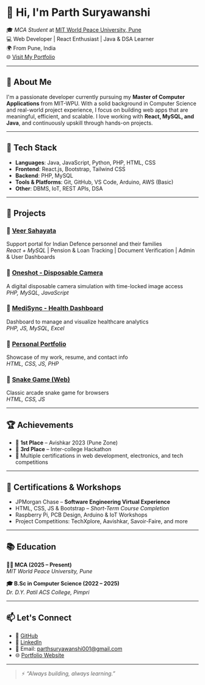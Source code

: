 # 👋 Hi, I'm Parth Suryawanshi

🎓 *MCA Student* at [MIT World Peace University, Pune](https://mitwpu.edu.in)  
💻 Web Developer | React Enthusiast | Java & DSA Learner  
🌍 From Pune, India  
🌐 [Visit My Portfolio](https://parths01.github.io/Portfolio/)

---

## 🚀 About Me

I'm a passionate developer currently pursuing my **Master of Computer Applications** from MIT-WPU. With a solid background in Computer Science and real-world project experience, I focus on building web apps that are meaningful, efficient, and scalable. I love working with **React, MySQL, and Java**, and continuously upskill through hands-on projects.

---

## 🧠 Tech Stack

- **Languages**: Java, JavaScript, Python, PHP, HTML, CSS  
- **Frontend**: React.js, Bootstrap, Tailwind CSS  
- **Backend**: PHP, MySQL  
- **Tools & Platforms**: Git, GitHub, VS Code, Arduino, AWS (Basic)  
- **Other**: DBMS, IoT, REST APIs, DSA

---

## 💼 Projects

### 🔹 [Veer Sahayata](https://github.com/Parths01/VeerSahayata)
Support portal for Indian Defence personnel and their families  
*React + MySQL* | Pension & Loan Tracking | Document Verification | Admin & User Dashboards

### 🔹 [Oneshot - Disposable Camera](https://github.com/Parths01/disposable-camera)  
A digital disposable camera simulation with time-locked image access  
*PHP, MySQL, JavaScript*

### 🔹 [MediSync - Health Dashboard](https://github.com/Parths01/MediSync)  
Dashboard to manage and visualize healthcare analytics  
*PHP, JS, MySQL, Excel*

### 🔹 [Personal Portfolio](https://parths01.github.io/Portfolio)  
Showcase of my work, resume, and contact info  
*HTML, CSS, JS, PHP*

### 🔹 [Snake Game (Web)](https://github.com/Parths01/Snake-Game)  
Classic arcade snake game for browsers  
*HTML, CSS, JS*

---

## 🏆 Achievements

- 🥇 **1st Place** – Avishkar 2023 (Pune Zone)  
- 🥉 **3rd Place** – Inter-college Hackathon  
- 🏅 Multiple certifications in web development, electronics, and tech competitions

---

## 📜 Certifications & Workshops

- JPMorgan Chase – **Software Engineering Virtual Experience**
- HTML, CSS, JS & Bootstrap – *Short-Term Course Completion*
- Raspberry Pi, PCB Design, Arduino & IoT Workshops
- Project Competitions: TechXplore, Aavishkar, Savoir-Faire, and more

---

## 📚 Education

**🧑‍🎓 MCA (2025 – Present)**  
*MIT World Peace University, Pune*  

**🎓 B.Sc in Computer Science (2022 – 2025)**  
*Dr. D.Y. Patil ACS College, Pimpri*

---

## 📫 Let's Connect

- 🔗 [GitHub](https://github.com/Parths01)  
- 🔗 [LinkedIn](https://linkedin.com/in/parths01)  
- 📧 Email: [parthsuryawanshi001@gmail.com](mailto:parthsuryawanshi001@gmail.com)  
- 🌐 [Portfolio Website](https://parths01.github.io/Portfolio/)

---

> ⚡ *“Always building, always learning.”*

